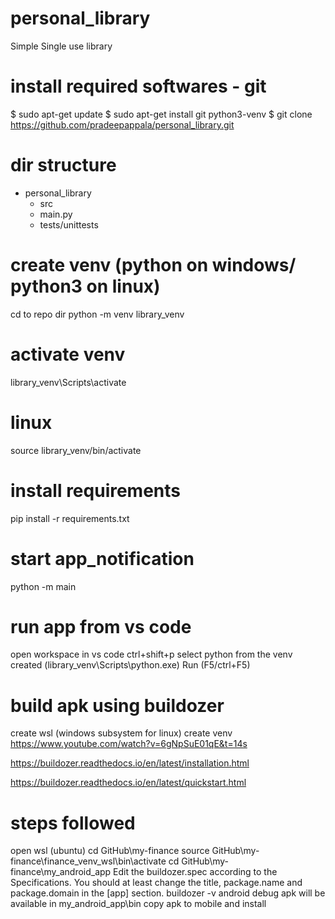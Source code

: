 # personal_library
Simple Single use library

# install required softwares - git
$ sudo apt-get update 
$ sudo apt-get install git python3-venv
$ git clone https://github.com/pradeepappala/personal_library.git

# dir structure
- personal_library
   - src
   - main.py
   - tests/unittests

# create venv (python on windows/ python3 on linux)
cd to repo dir
python -m venv library_venv

# activate venv
library_venv\Scripts\activate
# linux
source library_venv/bin/activate 

# install requirements
pip install -r requirements.txt

# start app_notification
python -m main

# run app from vs code
open workspace in vs code
ctrl+shift+p select python from the venv created (library_venv\Scripts\python.exe)
Run (F5/ctrl+F5)


# build apk using buildozer
create wsl (windows subsystem for linux)
create venv 
https://www.youtube.com/watch?v=6gNpSuE01qE&t=14s

https://buildozer.readthedocs.io/en/latest/installation.html

https://buildozer.readthedocs.io/en/latest/quickstart.html

# steps followed
open wsl (ubuntu)
cd GitHub\my-finance
source GitHub\my-finance\finance_venv_wsl\bin\activate
cd GitHub\my-finance\my_android_app
Edit the buildozer.spec according to the Specifications. You should at least change the title, package.name and package.domain in the [app] section.
buildozer -v android debug
apk will be available in my_android_app\bin
copy apk to mobile and install